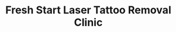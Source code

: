 ---
title: "Fresh Start Laser Tattoo Removal Clinic"
url: /austin/fresh-start-laser-tattoo-removal-clinic/
shop: shop
---